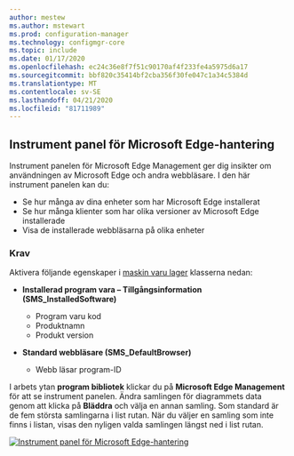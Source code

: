```yaml
---
author: mestew
ms.author: mstewart
ms.prod: configuration-manager
ms.technology: configmgr-core
ms.topic: include
ms.date: 01/17/2020
ms.openlocfilehash: ec24c36e8f7f51c90170af4f233fe4a5975d6a17
ms.sourcegitcommit: bbf820c35414bf2cba356f30fe047c1a34c5384d
ms.translationtype: MT
ms.contentlocale: sv-SE
ms.lasthandoff: 04/21/2020
ms.locfileid: "81711989"
---
```

## <a name="microsoft-edge-management-dashboard"></a><a name="bkmk_edge-dash"></a>Instrument panel för Microsoft Edge-hantering

<!--3871913-->
Instrument panelen för Microsoft Edge Management ger dig insikter om användningen av Microsoft Edge och andra webbläsare. I den här instrument panelen kan du:

- Se hur många av dina enheter som har Microsoft Edge installerat
- Se hur många klienter som har olika versioner av Microsoft Edge installerade
- Visa de installerade webbläsarna på olika enheter

### <a name="prerequisites"></a>Krav

Aktivera följande egenskaper i [maskin varu lager](../../../../clients/manage/inventory/extend-hardware-inventory.md) klasserna nedan:

- **Installerad program vara – Tillgångsinformation (SMS_InstalledSoftware)**
   - Program varu kod
   - Produktnamn
   - Produkt version

- **Standard webbläsare (SMS_DefaultBrowser)**
   - Webb läsar program-ID

I arbets ytan **program bibliotek** klickar du på **Microsoft Edge Management** för att se instrument panelen. Ändra samlingen för diagrammets data genom att klicka på **Bläddra** och välja en annan samling. Som standard är de fem största samlingarna i list rutan. När du väljer en samling som inte finns i listan, visas den nyligen valda samlingen längst ned i list rutan.

[![Instrument panel för Microsoft Edge-hantering](../../media/3871913-microsoft-edge-dashboard.png)](../../media/3871913-microsoft-edge-dashboard.png#lightbox)

